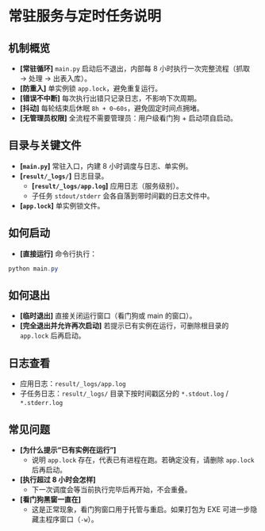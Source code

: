 # 常驻服务与定时任务说明

## 机制概览
- **[常驻循环]** `main.py` 启动后不退出，内部每 8 小时执行一次完整流程（抓取 → 处理 → 出表入库）。
- **[防重入]** 单实例锁 `app.lock`，避免重复运行。
- **[错误不中断]** 每次执行出错只记录日志，不影响下次周期。
- **[抖动]** 每轮结束后休眠 `8h + 0~60s`，避免固定时间点拥堵。
- **[无管理员权限]** 全流程不需要管理员：用户级看门狗 + 启动项自启动。

## 目录与关键文件
- **[`main.py`]** 常驻入口，内建 8 小时调度与日志、单实例。
- **[`result/_logs/`]** 日志目录。
  - **[`result/_logs/app.log`]** 应用日志（服务级别）。
  - 子任务 `stdout/stderr` 会各自落到带时间戳的日志文件中。
- **[`app.lock`]** 单实例锁文件。

## 如何启动
- **[直接运行]** 命令行执行：
```powershell
python main.py
```

## 如何退出
- **[临时退出]** 直接关闭运行窗口（看门狗或 main 的窗口）。
- **[完全退出并允许再次启动]** 若提示已有实例在运行，可删除根目录的 `app.lock` 后再启动。

## 日志查看
- 应用日志：`result/_logs/app.log`
- 子任务日志：`result/_logs/` 目录下按时间戳区分的 `*.stdout.log` / `*.stderr.log`

## 常见问题
- **[为什么提示“已有实例在运行”]**
  - 说明 `app.lock` 存在，代表已有进程在跑。若确定没有，请删除 `app.lock` 后再启动。
- **[执行超过 8 小时会怎样]**
  - 下一次调度会等当前执行完毕后再开始，不会重叠。
- **[看门狗黑窗一直在]**
  - 这是正常现象，看门狗窗口用于托管与重启。如果打包为 EXE 可进一步隐藏主程序窗口（`-w`）。
